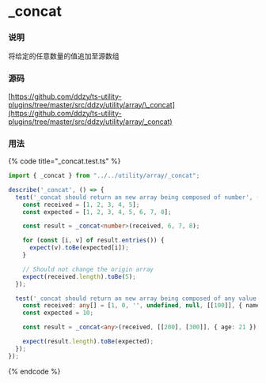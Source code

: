 # \_concat

### 说明

将给定的任意数量的值追加至源数组

### 源码

[https://github.com/ddzy/ts-utility-plugins/tree/master/src/ddzy/utility/array/\_concat](https://github.com/ddzy/ts-utility-plugins/tree/master/src/ddzy/utility/array/_concat)

### 用法

{% code title="\_concat.test.ts" %}
```typescript
import { _concat } from "../../utility/array/_concat";

describe('_concat', () => {
  test('_concat should return an new array being composed of number', () => {
    const received = [1, 2, 3, 4, 5];
    const expected = [1, 2, 3, 4, 5, 6, 7, 8];

    const result = _concat<number>(received, 6, 7, 8);

    for (const [i, v] of result.entries()) {
      expect(v).toBe(expected[i]);
    }

    // Should not change the origin array
    expect(received.length).toBe(5);
  });

  test('_concat should return an new array being composed of any value', () => {
    const received: any[] = [1, 0, '', undefined, null, [[100]], { name: 'ddzy' }];
    const expected = 10;

    const result = _concat<any>(received, [[200], [300]], { age: 21 });

    expect(result.length).toBe(expected);
  });
});
```
{% endcode %}

